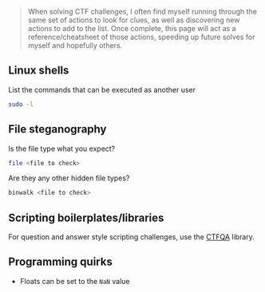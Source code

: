 > When solving CTF challenges, I often find myself running through the same set of actions to look for clues, as well as discovering new actions to add to the list. Once complete, this page will act as a reference/cheatsheet of those actions, speeding up future solves for myself and hopefully others.

## Linux shells
List the commands that can be executed as another user
```bash
sudo -l
```

## File steganography
Is the file type what you expect?
```bash
file <file to check>
```

Are they any other hidden file types?
```bash
binwalk <file to check>
```

## Scripting boilerplates/libraries
For question and answer style scripting challenges, use the [CTFQA](https://github.com/barnabycolby/ctfqa) library.

## Programming quirks
- Floats can be set to the `NaN` value
